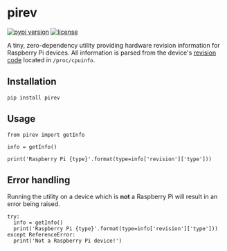 # pirev

[![pypi version](https://img.shields.io/pypi/v/pirev.svg?style=flat)](https://pypi.org/project/pirev/)
[![license](https://img.shields.io/npm/l/pirev.svg?style=flat)](https://opensource.org/licenses/MIT)

A tiny, zero-dependency utility providing hardware revision information for Raspberry Pi devices. All information is parsed from the device's [revision code](https://www.raspberrypi.org/documentation/hardware/raspberrypi/revision-codes/README.md) located in `/proc/cpuinfo`.

## Installation

```
pip install pirev
```

## Usage

```
from pirev import getInfo

info = getInfo()

print('Raspberry Pi {type}'.format(type=info['revision']['type']))
```

## Error handling

Running the utility on a device which is **not** a Raspberry Pi will result in an error being raised.

```
try:
  info = getInfo()
  print('Raspberry Pi {type}'.format(type=info['revision']['type']))
except ReferenceError:
  print('Not a Raspberry Pi device!')
```
